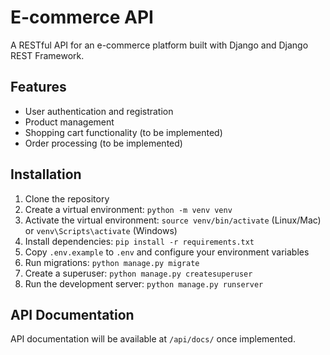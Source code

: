 # E-commerce API

A RESTful API for an e-commerce platform built with Django and Django REST Framework.

## Features

- User authentication and registration
- Product management
- Shopping cart functionality (to be implemented)
- Order processing (to be implemented)

## Installation

1. Clone the repository
2. Create a virtual environment: `python -m venv venv`
3. Activate the virtual environment: `source venv/bin/activate` (Linux/Mac) or `venv\Scripts\activate` (Windows)
4. Install dependencies: `pip install -r requirements.txt`
5. Copy `.env.example` to `.env` and configure your environment variables
6. Run migrations: `python manage.py migrate`
7. Create a superuser: `python manage.py createsuperuser`
8. Run the development server: `python manage.py runserver`

## API Documentation

API documentation will be available at `/api/docs/` once implemented.
